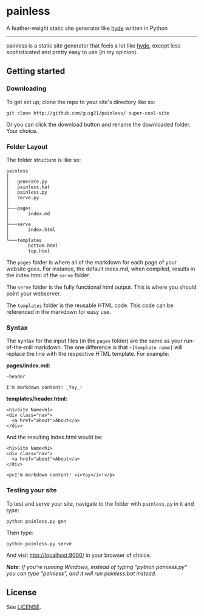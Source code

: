 # painless
A feather-weight static site generator like [hyde][1] written in Python

*************************

painless is a static site generator that feels a lot like [hyde][1], except less sophisticated and pretty easy to use (in my opinion).

## Getting started

### Downloading

To get set up, clone the repo to your site's directory like so:

    git clone http://github.com/gusg21/painless/ super-cool-site

Or you can click the download button and rename the downloaded folder. Your choice.

### Folder Layout

The folder structure is like so:

```
painless
│
│   generate.py
│   painless.bat
│   painless.py
│   serve.py
│
├───pages
│       index.md
│
├───serve
│       index.html
│
└───templates
        bottom.html
        top.html
```

The `pages` folder is where all of the markdown for each page of your website goes. For instance, the default index.md, when compiled, results in the index.html of the `serve` folder.

The `serve` folder is the fully functional html output. This is where you should point your webserver.

The `templates` folder is the reusable HTML code. This code can be referenced in the markdown for easy use.

### Syntax

The syntax for the input files (in the `pages` folder) are the same as your run-of-the-mill markdown. The one difference is that `~[template name]` will replace the line with the respective HTML template. For example:

**pages/index.md:**
```
~header

I'm markdown content! _Yay_!
```

**templates/header.html:**
```
<h1>Site Name<h1>
<div class="nav">
  <a href="about">About</a>
</div>
```

And the resulting index.html would be:
```
<h1>Site Name<h1>
<div class="nav">
  <a href="about">About</a>
</div>

<p>I'm markdown content! <i>Yay</i>!</p>
```

### Testing your site

To test and serve your site, navigate to the folder with `painless.py` in it and type:

    python painless.py gen

Then type:

    python painless.py serve

And visit <http://localhost:8000/> in your browser of choice.

_**Note**: If you're running Windows, instead of typing "python painless.py" you can type "painless", and it will run painless.bat instead._

## License

See [LICENSE][2].

[1]: http://hyde.github.io/
[2]: https://github.com/gusg21/painless/blob/master/LICENSE
